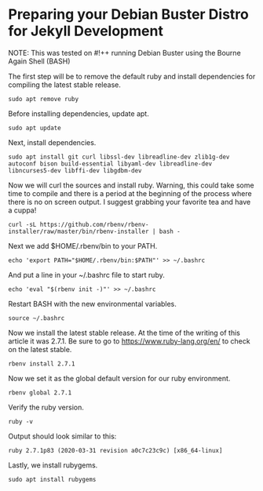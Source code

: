 # Preparing your Debian Buster Distro for Jekyll Development

NOTE: This was tested on #!++ running Debian Buster using the Bourne Again Shell (BASH)

The first step will be to remove the default ruby and install dependencies for compiling the latest stable release.

```terminal
sudo apt remove ruby
```

Before installing dependencies, update apt.

```terminal
sudo apt update
``` 

Next, install dependencies.

```terminal
sudo apt install git curl libssl-dev libreadline-dev zlib1g-dev autoconf bison build-essential libyaml-dev libreadline-dev libncurses5-dev libffi-dev libgdbm-dev
```

Now we will curl the sources and install ruby. Warning, this could take some time to compile and there is a period at the beginning of the process where there is no on screen output. I suggest grabbing your favorite tea and have a cuppa!

```terminal
curl -sL https://github.com/rbenv/rbenv-installer/raw/master/bin/rbenv-installer | bash -
```

Next we add $HOME/.rbenv/bin to your PATH. 

```terminal
echo 'export PATH="$HOME/.rbenv/bin:$PATH"' >> ~/.bashrc
```

And put a line in your ~/.bashrc file to start ruby.

```terminal
echo 'eval "$(rbenv init -)"' >> ~/.bashrc
```

Restart BASH with the new environmental variables.

```terminal
source ~/.bashrc
```

Now we install the latest stable release.  At the time of the writing of this article it was 2.7.1.  Be sure to go to https://www.ruby-lang.org/en/ to check on the latest stable.

```terminal
rbenv install 2.7.1
```

Now we set it as the global default version for our ruby environment.

```terminal
rbenv global 2.7.1
```

Verify the ruby version.

```terminal
ruby -v
```

Output should look similar to this:

```terminal
ruby 2.7.1p83 (2020-03-31 revision a0c7c23c9c) [x86_64-linux]
```

Lastly, we install rubygems.

```terminal
sudo apt install rubygems
```
